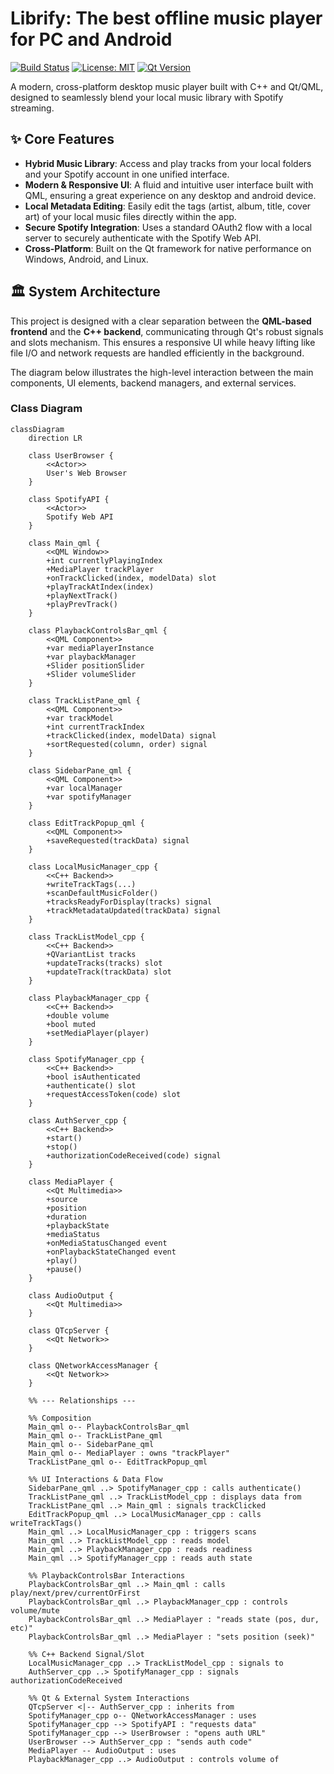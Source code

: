 # Librify: The best offline music player for PC and Android

[![Build Status](https://img.shields.io/github/actions/workflow/status/lucaspapadatos/librify/main.yml?branch=main&style=for-the-badge)](https://github.com/lucaspapadatos/librify/actions)
[![License: MIT](https://img.shields.io/badge/License-MIT-yellow.svg?style=for-the-badge)](https://opensource.org/licenses/MIT)
[![Qt Version](https://img.shields.io/badge/Qt-6.5+-green.svg?style=for-the-badge)](https://www.qt.io/)

A modern, cross-platform desktop music player built with C++ and Qt/QML, designed to seamlessly blend your local music library with Spotify streaming.

<!-- 💡 TODO: Add a real screenshot of your application and update the path! -->

## ✨ Core Features

*   **Hybrid Music Library**: Access and play tracks from your local folders and your Spotify account in one unified interface.
*   **Modern & Responsive UI**: A fluid and intuitive user interface built with QML, ensuring a great experience on any desktop and android device.
*   **Local Metadata Editing**: Easily edit the tags (artist, album, title, cover art) of your local music files directly within the app.
*   **Secure Spotify Integration**: Uses a standard OAuth2 flow with a local server to securely authenticate with the Spotify Web API.
*   **Cross-Platform**: Built on the Qt framework for native performance on Windows, Android, and Linux.

## 🏛️ System Architecture

This project is designed with a clear separation between the **QML-based frontend** and the **C++ backend**, communicating through Qt's robust signals and slots mechanism. This ensures a responsive UI while heavy lifting like file I/O and network requests are handled efficiently in the background.

The diagram below illustrates the high-level interaction between the main components, UI elements, backend managers, and external services.

### Class Diagram

```mermaid
classDiagram
    direction LR

    class UserBrowser {
        <<Actor>>
        User's Web Browser
    }
    
    class SpotifyAPI {
        <<Actor>>
        Spotify Web API
    }

    class Main_qml {
        <<QML Window>>
        +int currentlyPlayingIndex
        +MediaPlayer trackPlayer
        +onTrackClicked(index, modelData) slot
        +playTrackAtIndex(index)
        +playNextTrack()
        +playPrevTrack()
    }

    class PlaybackControlsBar_qml {
        <<QML Component>>
        +var mediaPlayerInstance
        +var playbackManager
        +Slider positionSlider
        +Slider volumeSlider
    }

    class TrackListPane_qml {
        <<QML Component>>
        +var trackModel
        +int currentTrackIndex
        +trackClicked(index, modelData) signal
        +sortRequested(column, order) signal
    }

    class SidebarPane_qml {
        <<QML Component>>
        +var localManager
        +var spotifyManager
    }
    
    class EditTrackPopup_qml {
        <<QML Component>>
        +saveRequested(trackData) signal
    }

    class LocalMusicManager_cpp {
        <<C++ Backend>>
        +writeTrackTags(...)
        +scanDefaultMusicFolder()
        +tracksReadyForDisplay(tracks) signal
        +trackMetadataUpdated(trackData) signal
    }
    
    class TrackListModel_cpp {
        <<C++ Backend>>
        +QVariantList tracks
        +updateTracks(tracks) slot
        +updateTrack(trackData) slot
    }

    class PlaybackManager_cpp {
        <<C++ Backend>>
        +double volume
        +bool muted
        +setMediaPlayer(player)
    }
    
    class SpotifyManager_cpp {
        <<C++ Backend>>
        +bool isAuthenticated
        +authenticate() slot
        +requestAccessToken(code) slot
    }

    class AuthServer_cpp {
        <<C++ Backend>>
        +start()
        +stop()
        +authorizationCodeReceived(code) signal
    }
    
    class MediaPlayer {
        <<Qt Multimedia>>
        +source
        +position
        +duration
        +playbackState
        +mediaStatus
        +onMediaStatusChanged event
        +onPlaybackStateChanged event
        +play()
        +pause()
    }
    
    class AudioOutput {
        <<Qt Multimedia>>
    }

    class QTcpServer {
        <<Qt Network>>
    }

    class QNetworkAccessManager {
        <<Qt Network>>
    }

    %% --- Relationships ---

    %% Composition
    Main_qml o-- PlaybackControlsBar_qml
    Main_qml o-- TrackListPane_qml
    Main_qml o-- SidebarPane_qml
    Main_qml o-- MediaPlayer : owns "trackPlayer"
    TrackListPane_qml o-- EditTrackPopup_qml
    
    %% UI Interactions & Data Flow
    SidebarPane_qml ..> SpotifyManager_cpp : calls authenticate()
    TrackListPane_qml ..> TrackListModel_cpp : displays data from
    TrackListPane_qml ..> Main_qml : signals trackClicked
    EditTrackPopup_qml ..> LocalMusicManager_cpp : calls writeTrackTags()
    Main_qml ..> LocalMusicManager_cpp : triggers scans
    Main_qml ..> TrackListModel_cpp : reads model
    Main_qml ..> PlaybackManager_cpp : reads readiness
    Main_qml ..> SpotifyManager_cpp : reads auth state

    %% PlaybackControlsBar Interactions
    PlaybackControlsBar_qml ..> Main_qml : calls play/next/prev/currentOrFirst
    PlaybackControlsBar_qml ..> PlaybackManager_cpp : controls volume/mute
    PlaybackControlsBar_qml ..> MediaPlayer : "reads state (pos, dur, etc)"
    PlaybackControlsBar_qml ..> MediaPlayer : "sets position (seek)"
    
    %% C++ Backend Signal/Slot
    LocalMusicManager_cpp ..> TrackListModel_cpp : signals to
    AuthServer_cpp ..> SpotifyManager_cpp : signals authorizationCodeReceived
    
    %% Qt & External System Interactions
    QTcpServer <|-- AuthServer_cpp : inherits from
    SpotifyManager_cpp o-- QNetworkAccessManager : uses
    SpotifyManager_cpp --> SpotifyAPI : "requests data"
    SpotifyManager_cpp --> UserBrowser : "opens auth URL"
    UserBrowser --> AuthServer_cpp : "sends auth code"
    MediaPlayer -- AudioOutput : uses
    PlaybackManager_cpp ..> AudioOutput : controls volume of
```
